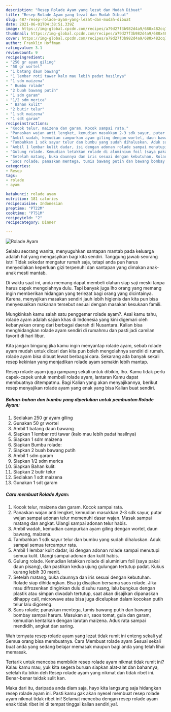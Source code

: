 ```yaml
---
description: "Resep Rolade Ayam yang lezat dan Mudah Dibuat"
title: "Resep Rolade Ayam yang lezat dan Mudah Dibuat"
slug: 487-resep-rolade-ayam-yang-lezat-dan-mudah-dibuat
date: 2021-06-01T04:38:51.339Z
image: https://img-global.cpcdn.com/recipes/a79d27f3b982d4a9/680x482cq70/rolade-ayam-foto-resep-utama.jpg
thumbnail: https://img-global.cpcdn.com/recipes/a79d27f3b982d4a9/680x482cq70/rolade-ayam-foto-resep-utama.jpg
cover: https://img-global.cpcdn.com/recipes/a79d27f3b982d4a9/680x482cq70/rolade-ayam-foto-resep-utama.jpg
author: Franklin Hoffman
ratingvalue: 3.1
reviewcount: 9
recipeingredient:
- "250 gr ayam giling"
- "50 gr wortel"
- "1 batang daun bawang"
- "1 lembar roti tawar kalo mau lebih padat hasilnya"
- "1 sdm maizena"
- " Bumbu rolade"
- "2 buah bawang putih"
- "1 sdm garam"
- "1/2 sdm merica"
- " Bahan kulit"
- "2 butir telur"
- "1 sdt maizena"
- "1 sdt garam"
recipeinstructions:
- "Kocok telur, maizena dan garam. Kocok sampai rata."
- "Panaskan wajan anti lengket, kemudian masukkan 2-3 sdk sayur, putar wajan sampai adonan telur memenuhi dasar wajan. Masak sampai matang dan angkat. Ulangi sampai adonan telur habis."
- "Ambil wadah, kemudian campurkan ayam giling dengan wortel, daun bawang, maizena."
- "Tambahkan 1 sdk sayur telur dan bumbu yang sudah dihaluskan. Aduk sampai semua tercampur rata."
- "Ambil 1 lembar kulit dadar, isi dengan adonan rolade sampai menutupi semua kulit. Ulangi sampai adonan dan kulit habis."
- "Gulung rolade. Kemudian letakkan rolade di aluminium foil (saya pakai daun pisang), dan pastikan kedua ujung gulungan tertutup padat. Kukus kurang lebih 30 menit."
- "Setelah matang, buka daunnya dan iris sesuai dengan kebutuhan. Rolade siap dihidangkan. Bisa jg disajikan bersama saos rolade. Jika mau difrozenkan dinginkan dulu disuhu ruang, lalu bungkus dengan plastik atau simpan diwadah tertutup, saat akan disajikan dipanaskan dihappy call, microwave atau bisa juga dicelupkan dalam kocokan putih telur lalu digoreng."
- "Saos rolade; panaskan mentega, tumis bawang putih dan bawang bombay sampai harum. Masukan air, saos tomat, gula dan garam, kemudian kentalkan dengan larutan maizena. Aduk rata sampai mendidih, angkat dan saring."
categories:
- Resep
tags:
- rolade
- ayam

katakunci: rolade ayam 
nutrition: 181 calories
recipecuisine: Indonesian
preptime: "PT22M"
cooktime: "PT51M"
recipeyield: "2"
recipecategory: Dinner

---
```



![Rolade Ayam](https://img-global.cpcdn.com/recipes/a79d27f3b982d4a9/680x482cq70/rolade-ayam-foto-resep-utama.jpg)

Selaku seorang wanita, menyuguhkan santapan mantab pada keluarga adalah hal yang mengasyikan bagi kita sendiri. Tanggung jawab seorang istri Tidak sekedar mengatur rumah saja, tetapi anda pun harus menyediakan keperluan gizi terpenuhi dan santapan yang dimakan anak-anak mesti mantab.

Di waktu  saat ini, anda memang dapat membeli olahan siap saji meski tanpa harus capek mengolahnya dulu. Tapi banyak juga lho orang yang memang ingin memberikan hidangan yang terlezat bagi orang yang dicintainya. Karena, menyajikan masakan sendiri jauh lebih higienis dan kita pun bisa menyesuaikan makanan tersebut sesuai dengan masakan kesukaan famili. 



Mungkinkah kamu salah satu penggemar rolade ayam?. Asal kamu tahu, rolade ayam adalah sajian khas di Indonesia yang kini digemari oleh kebanyakan orang dari berbagai daerah di Nusantara. Kalian bisa menghidangkan rolade ayam sendiri di rumahmu dan pasti jadi camilan favorit di hari libur.

Kita jangan bingung jika kamu ingin menyantap rolade ayam, sebab rolade ayam mudah untuk dicari dan kita pun boleh mengolahnya sendiri di rumah. rolade ayam bisa dibuat lewat berbagai cara. Sekarang ada banyak sekali resep kekinian yang menjadikan rolade ayam semakin lebih mantap.

Resep rolade ayam juga gampang sekali untuk dibikin, lho. Kamu tidak perlu capek-capek untuk membeli rolade ayam, lantaran Kamu dapat membuatnya ditempatmu. Bagi Kalian yang akan menyajikannya, berikut resep menyajikan rolade ayam yang enak yang bisa Kalian buat sendiri.

<!--inarticleads1-->

##### Bahan-bahan dan bumbu yang diperlukan untuk pembuatan Rolade Ayam:

1. Sediakan 250 gr ayam giling
1. Gunakan 50 gr wortel
1. Ambil 1 batang daun bawang
1. Siapkan 1 lembar roti tawar (kalo mau lebih padat hasilnya)
1. Siapkan 1 sdm maizena
1. Siapkan  Bumbu rolade:
1. Siapkan 2 buah bawang putih
1. Ambil 1 sdm garam
1. Siapkan 1/2 sdm merica
1. Siapkan  Bahan kulit:
1. Siapkan 2 butir telur
1. Sediakan 1 sdt maizena
1. Gunakan 1 sdt garam




<!--inarticleads2-->

##### Cara membuat Rolade Ayam:

1. Kocok telur, maizena dan garam. Kocok sampai rata.
1. Panaskan wajan anti lengket, kemudian masukkan 2-3 sdk sayur, putar wajan sampai adonan telur memenuhi dasar wajan. Masak sampai matang dan angkat. Ulangi sampai adonan telur habis.
1. Ambil wadah, kemudian campurkan ayam giling dengan wortel, daun bawang, maizena.
1. Tambahkan 1 sdk sayur telur dan bumbu yang sudah dihaluskan. Aduk sampai semua tercampur rata.
1. Ambil 1 lembar kulit dadar, isi dengan adonan rolade sampai menutupi semua kulit. Ulangi sampai adonan dan kulit habis.
1. Gulung rolade. Kemudian letakkan rolade di aluminium foil (saya pakai daun pisang), dan pastikan kedua ujung gulungan tertutup padat. Kukus kurang lebih 30 menit.
1. Setelah matang, buka daunnya dan iris sesuai dengan kebutuhan. Rolade siap dihidangkan. Bisa jg disajikan bersama saos rolade. Jika mau difrozenkan dinginkan dulu disuhu ruang, lalu bungkus dengan plastik atau simpan diwadah tertutup, saat akan disajikan dipanaskan dihappy call, microwave atau bisa juga dicelupkan dalam kocokan putih telur lalu digoreng.
1. Saos rolade; panaskan mentega, tumis bawang putih dan bawang bombay sampai harum. Masukan air, saos tomat, gula dan garam, kemudian kentalkan dengan larutan maizena. Aduk rata sampai mendidih, angkat dan saring.




Wah ternyata resep rolade ayam yang lezat tidak rumit ini enteng sekali ya! Semua orang bisa membuatnya. Cara Membuat rolade ayam Sesuai sekali buat anda yang sedang belajar memasak maupun bagi anda yang telah lihai memasak.

Tertarik untuk mencoba membikin resep rolade ayam nikmat tidak rumit ini? Kalau kamu mau, yuk kita segera buruan siapkan alat-alat dan bahannya, setelah itu bikin deh Resep rolade ayam yang nikmat dan tidak ribet ini. Benar-benar taidak sulit kan. 

Maka dari itu, daripada anda diam saja, hayo kita langsung saja hidangkan resep rolade ayam ini. Pasti kamu gak akan nyesel membuat resep rolade ayam nikmat tidak ribet ini! Selamat mencoba dengan resep rolade ayam enak tidak ribet ini di tempat tinggal kalian sendiri,ya!.

